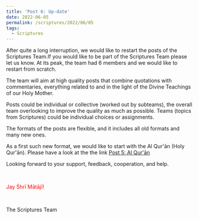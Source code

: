 ```yaml
---
title: 'Post 6: Up-date'
date: 2022-06-05
permalink: /scriptures/2022/06/05
tags:
  - Scriptures
---
```


After quite a long interruption, we would like to restart the posts of the Scriptures Team.If you would like to be part of the Scriptures Team please let us know. At its peak, the team had 6 members and we would like to restart from scratch. 

The team will aim at high quality posts that combine quotations with commentaries, everything related to and in the light of the Divine Teachings of our Holy Mother. 

Posts could be individual or collective (worked out by subteams), the overall team overlooking to improve the quality as much as possible. Teams (topics from Scriptures) could be individual choices or assignments.

The formats of the posts are flexible, and it includes all old formats and many new ones.

As a first such new format, we would like to start with the Al Qur'ān (Holy Qur'ān). Please have a look at the the link
<a href="">Post 5: Al Qur'ān</a>

Looking forward to your support, feedback, cooperation, and help.

<br>
<p style="color:red;">Jay Śhrī Mātājī!<br></p>

<br>

The Scriptures Team